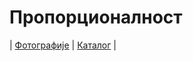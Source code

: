 # Пропорционалност

| [Фотографије][1]
| [Каталог][2]
|

[1]: https://photos.app.goo.gl/5mpATzjY6bURci88A "Фотографије табле"
[2]: https://ndjapic.github.io/zayopa/m7/06-proporcije/ "Каталог линкова"

